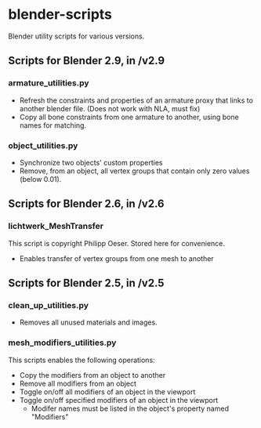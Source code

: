# blender-scripts
Blender utility scripts for various versions.

## Scripts for Blender 2.9, in /v2.9

### armature_utilities.py
* Refresh the constraints and properties of an armature proxy that links to another blender file. (Does not work with NLA, must fix)
* Copy all bone constraints from one armature to another, using bone names for matching.

### object_utilities.py
* Synchronize two objects' custom properties
* Remove, from an object, all vertex groups that contain only zero values (below 0.01).

## Scripts for Blender 2.6, in /v2.6

### lichtwerk_MeshTransfer
This script is copyright Philipp Oeser.
Stored here for convenience.

* Enables transfer of vertex groups from one mesh to another

## Scripts for Blender 2.5, in /v2.5

### clean_up_utilities.py
* Removes all unused materials and images.

### mesh_modifiers_utilities.py
This scripts enables the following operations:
* Copy the modifiers from an object to another
* Remove all modifiers from an object
* Toggle on/off all modifiers of an object in the viewport
* Toggle on/off specified modifiers of an object in the viewport
  * Modifer names must be listed in the object's property named "Modifiers"
